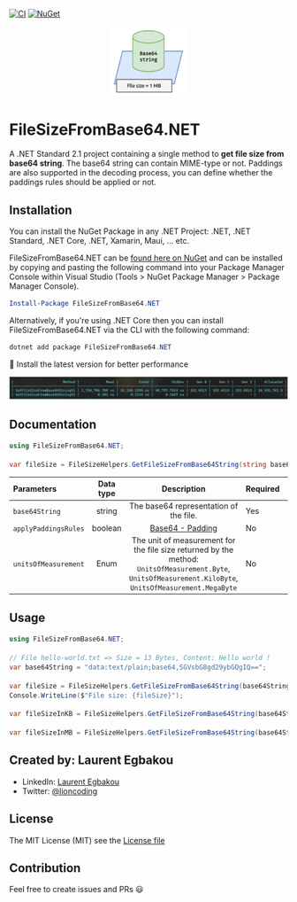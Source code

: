 [![CI](https://github.com/lioncoding-oss/FileSizeFromBase64.NET/actions/workflows/ci.yml/badge.svg)](https://github.com/lioncoding-oss/FileSizeFromBase64.NET/actions/workflows/ci.yml)  [![NuGet](https://img.shields.io/nuget/v/FileSizeFromBase64.NET.svg?label=NuGet)](https://www.nuget.org/packages/FileSizeFromBase64.NET/)



<div style="text-align:center"><img src="art/logo.png" width=140 /></div>

# FileSizeFromBase64.NET

A .NET Standard 2.1 project containing a single method to **get file size from base64 string**. The base64 string can contain MIME-type or not. Paddings are also supported in the decoding process, you can define whether the paddings rules should be applied or not.

## Installation

You can install the NuGet Package in any .NET Project: .NET, .NET Standard, .NET Core, .NET, Xamarin, Maui, ... etc.

 FileSizeFromBase64.NET can be [found here on NuGet](https://www.nuget.org/packages/FileSizeFromBase64.NET/) and can be installed by copying and pasting the following command into your Package Manager Console within Visual Studio (Tools > NuGet Package Manager > Package Manager Console).

```powershell
Install-Package FileSizeFromBase64.NET
```

Alternatively, if you're using .NET Core then you can install FileSizeFromBase64.NET via the CLI with the following command:

```powershell
dotnet add package FileSizeFromBase64.NET
```

🚀 Install the latest version for better performance

![](art/screenshots/base64_with_mime_type.png)

## Documentation

```csharp
using FileSizeFromBase64.NET;

var fileSize = FileSizeHelpers.GetFileSizeFromBase64String(string base64String, bool applyPaddingsRules, UnitsOfMeasurement unitsOfMeasurement)
```

| Parameters           | Data type |                         Description                          | Required |       Default Value       |
| :------------------- | :-------: | :----------------------------------------------------------: | -------- | :-----------------------: |
| `base64String`       |  string   |           The base64 representation  of the file.            | Yes      |                           |
| `applyPaddingsRules` |  boolean  | [Base64 - Padding](https://en.wikipedia.org/wiki/Base64#Output_padding) | No       |          `false`          |
| `unitsOfMeasurement` |   Enum    | The unit of measurement for the file size returned by the method: `UnitsOfMeasurement.Byte`, `UnitsOfMeasurement.KiloByte`, `UnitsOfMeasurement.MegaByte` | No       | `UnitsOfMeasurement.Byte` |

## Usage

```csharp
using FileSizeFromBase64.NET;

// File hello-world.txt => Size = 13 Bytes, Content: Hello world !
var base64String = "data:text/plain;base64,SGVsbG8gd29ybGQgIQ==";

var fileSize = FileSizeHelpers.GetFileSizeFromBase64String(base64String, true);
Console.WriteLine($"File size: {fileSize}");
    
var fileSizeInKB = FileSizeHelpers.GetFileSizeFromBase64String(base64String, true, UnitsOfMeasurement.KiloByte);

var fileSizeInMB = FileSizeHelpers.GetFileSizeFromBase64String(base64String, true, UnitsOfMeasurement.MegaByte);
```



## Created by: Laurent Egbakou

- LinkedIn: [Laurent Egbakou](https://www.linkedin.com/in/laurentegbakou/)
- Twitter: [@lioncoding](https://twitter.com/lioncoding)

## License

The MIT License (MIT) see the [License file](https://github.com/lioncoding-oss/FileSizeFromBase64.NET/blob/main/LICENSE)

## Contribution

Feel free to create issues and PRs 😃
